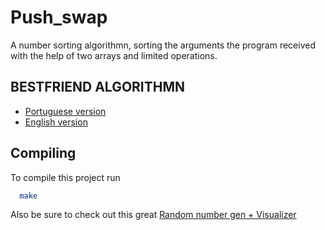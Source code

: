
# Push_swap

A number sorting algorithmn, sorting the arguments the program received with the help of two arrays and limited operations.

## BESTFRIEND ALGORITHMN

 - [Portuguese version](https://github.com/duarte3333/Push_Swap)
 - [English version](https://github.com/faleite/42_push_swap/tree/main?tab=readme-ov-file)

## Compiling

To compile this project run

```bash
  make
```
Also be sure to check out this great [Random number gen + Visualizer](https://github.com/o-reo/push_swap_visualizer)
